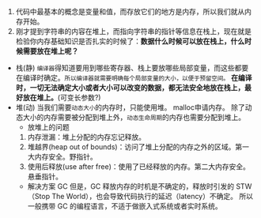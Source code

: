 1. 代码中最基本的概念是变量和值，而存放它们的地方是内存，所以我们就从内存开始。
2. 刚才提到字符串的内容在堆上，而指向字符串的指针等信息在栈上，现在就是检验你内存基础知识是否扎实的时候了：**数据什么时候可以放在栈上，什么时候需要放在堆上呢？**

- 栈(静)
  `编译器`得知道要用到哪些寄存器、栈上要放哪些局部变量，而这些都要在编译时确定。`所以编译器就需要明确每个局部变量的大小，以便于预留空间。`
  **在编译时，一切无法确定大小或者大小可以改变的数据，都无法安全地放在栈上，最好放在堆上。**(可变长参数?)
- 堆(动)
  当我们需要`动态大小`的内存时，只能使用堆。
  malloc申请内存。
  除了动态大小的内存需要被分配到堆上外，`动态生命周期`的内存也需要分配到堆上。
  - 放堆上的问题
  1. 内存泄漏：堆上分配的内存忘记释放。
  2. 堆越界(heap out of bounds)：访问了堆上分配的内存之外的区域。第一大内存安全。野指针。
  3. 使用后释放(use after free)：使用了已经释放的内存。第二大内存安全。悬垂指针。
  - 解决方案
    GC
    但是，GC 释放内存的时机是不确定的，释放时引发的 STW（Stop The World），也会导致代码执行的延迟（latency）不确定。
    所以一般携带 GC 的编程语言，不适于做嵌入式系统或者实时系统。
